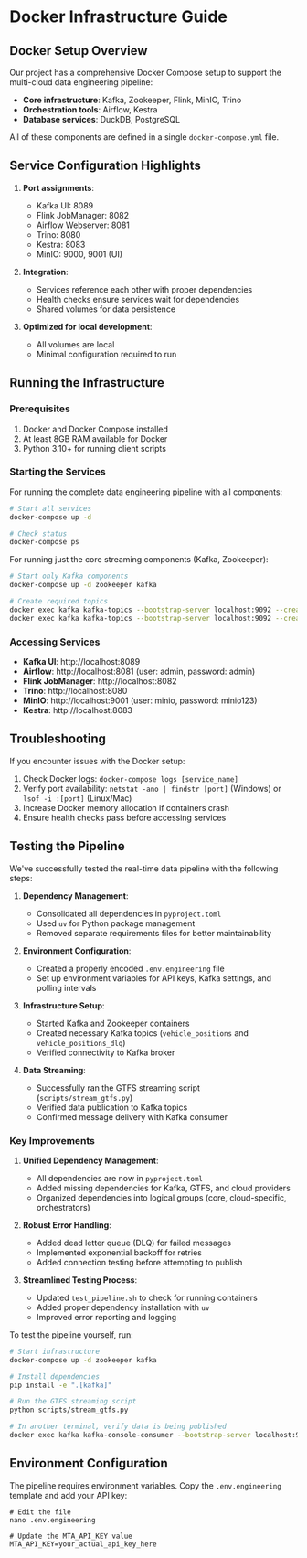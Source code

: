 # Docker Infrastructure Guide

## Docker Setup Overview

Our project has a comprehensive Docker Compose setup to support the multi-cloud data engineering pipeline:

- **Core infrastructure**: Kafka, Zookeeper, Flink, MinIO, Trino
- **Orchestration tools**: Airflow, Kestra
- **Database services**: DuckDB, PostgreSQL

All of these components are defined in a single `docker-compose.yml` file.

## Service Configuration Highlights

1. **Port assignments**:
   - Kafka UI: 8089
   - Flink JobManager: 8082
   - Airflow Webserver: 8081
   - Trino: 8080
   - Kestra: 8083
   - MinIO: 9000, 9001 (UI)

2. **Integration**:
   - Services reference each other with proper dependencies
   - Health checks ensure services wait for dependencies
   - Shared volumes for data persistence

3. **Optimized for local development**:
   - All volumes are local
   - Minimal configuration required to run

## Running the Infrastructure

### Prerequisites

1. Docker and Docker Compose installed
2. At least 8GB RAM available for Docker
3. Python 3.10+ for running client scripts

### Starting the Services

For running the complete data engineering pipeline with all components:

```bash
# Start all services
docker-compose up -d

# Check status
docker-compose ps
```

For running just the core streaming components (Kafka, Zookeeper):

```bash
# Start only Kafka components
docker-compose up -d zookeeper kafka

# Create required topics
docker exec kafka kafka-topics --bootstrap-server localhost:9092 --create --if-not-exists --topic vehicle_positions --partitions 1 --replication-factor 1
docker exec kafka kafka-topics --bootstrap-server localhost:9092 --create --if-not-exists --topic vehicle_positions_dlq --partitions 1 --replication-factor 1
```

### Accessing Services

- **Kafka UI**: http://localhost:8089
- **Airflow**: http://localhost:8081 (user: admin, password: admin)
- **Flink JobManager**: http://localhost:8082
- **Trino**: http://localhost:8080
- **MinIO**: http://localhost:9001 (user: minio, password: minio123)
- **Kestra**: http://localhost:8083

## Troubleshooting

If you encounter issues with the Docker setup:

1. Check Docker logs: `docker-compose logs [service_name]`
2. Verify port availability: `netstat -ano | findstr [port]` (Windows) or `lsof -i :[port]` (Linux/Mac)
3. Increase Docker memory allocation if containers crash
4. Ensure health checks pass before accessing services

## Testing the Pipeline

We've successfully tested the real-time data pipeline with the following steps:

1. **Dependency Management**:
   - Consolidated all dependencies in `pyproject.toml`
   - Used `uv` for Python package management
   - Removed separate requirements files for better maintainability

2. **Environment Configuration**:
   - Created a properly encoded `.env.engineering` file
   - Set up environment variables for API keys, Kafka settings, and polling intervals

3. **Infrastructure Setup**:
   - Started Kafka and Zookeeper containers
   - Created necessary Kafka topics (`vehicle_positions` and `vehicle_positions_dlq`)
   - Verified connectivity to Kafka broker

4. **Data Streaming**:
   - Successfully ran the GTFS streaming script (`scripts/stream_gtfs.py`)
   - Verified data publication to Kafka topics
   - Confirmed message delivery with Kafka consumer

### Key Improvements

1. **Unified Dependency Management**:
   - All dependencies are now in `pyproject.toml`
   - Added missing dependencies for Kafka, GTFS, and cloud providers
   - Organized dependencies into logical groups (core, cloud-specific, orchestrators)

2. **Robust Error Handling**:
   - Added dead letter queue (DLQ) for failed messages
   - Implemented exponential backoff for retries
   - Added connection testing before attempting to publish

3. **Streamlined Testing Process**:
   - Updated `test_pipeline.sh` to check for running containers
   - Added proper dependency installation with `uv`
   - Improved error reporting and logging

To test the pipeline yourself, run:

```bash
# Start infrastructure
docker-compose up -d zookeeper kafka

# Install dependencies
pip install -e ".[kafka]"

# Run the GTFS streaming script
python scripts/stream_gtfs.py

# In another terminal, verify data is being published
docker exec kafka kafka-console-consumer --bootstrap-server localhost:9092 --topic vehicle_positions --from-beginning --max-messages 5
```

## Environment Configuration

The pipeline requires environment variables. Copy the `.env.engineering` template and add your API key:

```
# Edit the file
nano .env.engineering

# Update the MTA_API_KEY value
MTA_API_KEY=your_actual_api_key_here
``` 